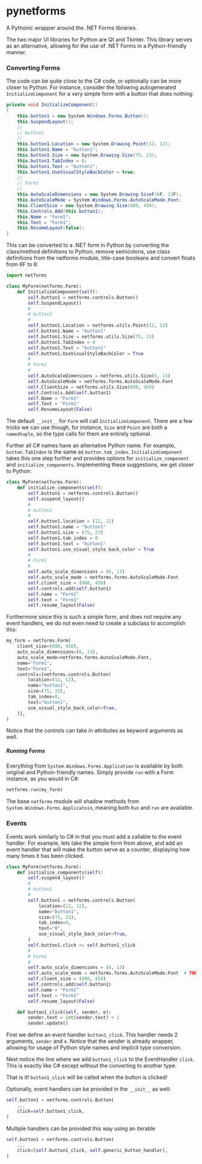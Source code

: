 # pynetforms
A Pythonic wrapper around the .NET Forms libraries.

The two major UI libraries for Python are Qt and Tkinter. This library serves as an alternative, allowing for the use
    of .NET Forms in a Python-friendly manner.

### Converting Forms
The code can be quite close to the C# code, or optionally can be more closer to Python. For instance, 
    consider the following autogenerated `InitializeComponent` for a very simple form with a button that does nothing:
```csharp
private void InitializeComponent()
{
    this.button1 = new System.Windows.Forms.Button();
    this.SuspendLayout();
    // 
    // button1
    // 
    this.button1.Location = new System.Drawing.Point(12, 12);
    this.button1.Name = "button1";
    this.button1.Size = new System.Drawing.Size(75, 23);
    this.button1.TabIndex = 0;
    this.button1.Text = "button1";
    this.button1.UseVisualStyleBackColor = true;
    // 
    // Form1
    // 
    this.AutoScaleDimensions = new System.Drawing.SizeF(6F, 13F);
    this.AutoScaleMode = System.Windows.Forms.AutoScaleMode.Font;
    this.ClientSize = new System.Drawing.Size(800, 450);
    this.Controls.Add(this.button1);
    this.Name = "Form1";
    this.Text = "Form1";
    this.ResumeLayout(false);
}
```

This can be converted to a .NET form in Python by converting the class/method definitions to Python, remove semicolons,
    use class definitions from the netforms module, title-case booleans and convert floats from 6F to 6:
```python
import netforms

class MyForm(netforms.Form):
    def InitializeComponent(self):
        self.button1 = netforms.controls.Button()
        self.SuspendLayout()
        # 
        # button1
        # 
        self.button1.Location = netforms.utils.Point(12, 12)
        self.button1.Name = "button1"
        self.button1.Size = netforms.utils.Size(75, 23)
        self.button1.TabIndex = 0
        self.button1.Text = "button1"
        self.button1.UseVisualStyleBackColor = True
        # 
        # Form1
        # 
        self.AutoScaleDimensions = netforms.utils.Size(6, 13)
        self.AutoScaleMode = netforms.forms.AutoScaleMode.Font
        self.ClientSize = netforms.utils.Size(800, 450)
        self.Controls.Add(self.button1)
        self.Name = "Form1"
        self.Text = "Form1"
        self.ResumeLayout(False)
```

The default `__init__` for `Form` will call `InitializeComponent`. There are a few tricks we can use though,
    for instance, `Size` and `Point` are both a `namedtuple`, so the type calls for them are entirely optional.
    
Further all C# names have an alternative Python name. For example, `button.TabIndex` is the same as `button.tab_index`.
    `InitializeComponent` takes this one step further and provides options for `initialize_component` and 
    `initialize_components`. Implementing these suggestions, we get closer to Python:
```python
class MyForm(netforms.Form):
    def initialize_components(self):
        self.button1 = netforms.controls.Button()
        self.suspend_layout()
        # 
        # button1
        # 
        self.button1.location = (12, 12)
        self.button1.name = "button1"
        self.button1.size = (75, 23)
        self.button1.tab_index = 0
        self.button1.text = "button1"
        self.button1.use_visual_style_back_color = True
        # 
        # Form1
        # 
        self.auto_scale_dimensions = (6, 13)
        self.auto_scale_mode = netforms.forms.AutoScaleMode.Font
        self.client_size = (800, 450)
        self.controls.add(self.button1)
        self.name = "Form1"
        self.text = "Form1"
        self.resume_layout(False)
```

Furthermore since this is such a simple form, and does not require any event handlers, we do not even need to create
    a subclass to accomplish this:
```python
my_form = netforms.Form(
    client_size=(800, 450),
    auto_scale_dimensions=(6, 13),
    auto_scale_mode=netforms.forms.AutoScaleMode.Font,
    name="Form1",
    text="Form1",
    controls=[netforms.controls.Button(
        location=(12, 12),
        name="button1",
        size=(75, 23),
        tab_index=0,
        text="button1",
        use_visual_style_back_color=True,
    )],
)
```
Notice that the controls can take in attributes as keyword arguments as well.

##### Running Forms
Everything from `System.Windows.Forms.Application` is available by both original and Python-friendly names. Simply
    provide `run` with a Form instance, as you would in C#:
```python
netforms.run(my_form)
```

The base `netforms` module will shadow methods from `System.Windows.Forms.Applicatoin`, meaning both `Run` and `run`
    are available.

### Events
Events work similarly to C# in that you must add a callable to the event handler. For example, lets take the simple
    form from above, and add an event handler that will make the button serve as a counter, displaying how many times
    it has been clicked.

```python
class MyForm(netforms.Form):
    def initialize_components(self):
        self.suspend_layout()
        # 
        # button1
        # 
        self.button1 = netforms.controls.Button(
            location=(12, 12),
            name="button1",
            size=(75, 23),
            tab_index=0,
            text="0",
            use_visual_style_back_color=True,
        )
        self.button1.click += self.button1_click
        # 
        # Form1
        # 
        self.auto_scale_dimensions = (6, 13)
        self.auto_scale_mode = netforms.forms.AutoScaleMode.Font  # TODO: NO!!!
        self.client_size = (800, 450)
        self.controls.add(self.button1)
        self.name = "Form1"
        self.text = "Form1"
        self.resume_layout(False)

    def button1_click(self, sender, e):
        sender.text = int(sender.text) + 1
        sender.update()
```

First we define an event handler `button1_click`. This handler needs 2 arguments, `sender` and `e`. Notice that the 
    sender is already wrapper, allowing for usage of Python style names and implicit type conversion.
    
Next notice the line where we add `button1_click` to the EventHandler `click`. This is exactly like C# except without
    the converting to another type.

That is it! `button1_click` will be called when the button is clicked!

Optionally, event handlers can be provided in the `__init__` as well:
```python
self.button1 = netforms.controls.Button(
    ...
    click=self.button1_click,
)
```

Multiple handlers can be provided this way using an iterable
```python
self.button1 = netforms.controls.Button(
    ...
    click=[self.button1_click, self.generic_button_handler],
)
```